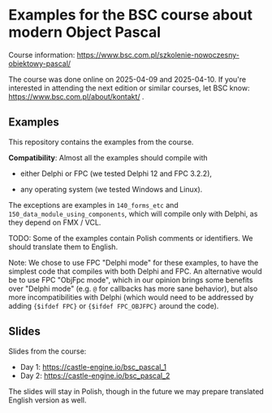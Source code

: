 # Examples for the BSC course about modern Object Pascal

Course information: https://www.bsc.com.pl/szkolenie-nowoczesny-obiektowy-pascal/

The course was done online on 2025-04-09 and 2025-04-10. If you're interested in attending the next edition or similar courses, let BSC know: https://www.bsc.com.pl/about/kontakt/ .

## Examples

This repository contains the examples from the course.

**Compatibility**: Almost all the examples should compile with

- either Delphi or FPC (we tested Delphi 12 and FPC 3.2.2),

- any operating system (we tested Windows and Linux).

The exceptions are examples in `140_forms_etc` and `150_data_module_using_components`, which will compile only with Delphi, as they depend on FMX / VCL.

TODO: Some of the examples contain Polish comments or identifiers. We should translate them to English.

Note: We chose to use FPC "Delphi mode" for these examples, to have the simplest code that compiles with both Delphi and FPC. An alternative would be to use FPC "ObjFpc mode", which in our opinion brings some benefits over "Delphi mode" (e.g. `@` for callbacks has more sane behavior), but also more incompatibilities with Delphi (which would need to be addressed by adding `{$ifdef FPC}` or `{$ifdef FPC_OBJFPC}` around the code).

## Slides

Slides from the course:

- Day 1: https://castle-engine.io/bsc_pascal_1
- Day 2: https://castle-engine.io/bsc_pascal_2

The slides will stay in Polish, though in the future we may prepare translated English version as well.